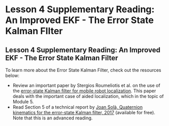# Lesson 4 Supplementary Reading: An Improved EKF - The Error State Kalman FIlter

## Lesson 4 Supplementary Reading: An Improved EKF - The Error State Kalman Filter

To learn more about the Error State Kalman Filter, check out the resources below:

- Review an important paper by Stergios Roumeliotis et al. on the use of the [error-state Kalman filter for mobile robot localization](https://ieeexplore.ieee.org/document/772597). This paper deals with the important case of aided localization, which in the topic of Module 5.
- Read Section 5 of a technical report by [Joan Solà, Quaternion kinematics for the error-state Kalman filter, 2017](https://arxiv.org/pdf/1711.02508.pdf) (available for free). Note that this is an advanced reading.